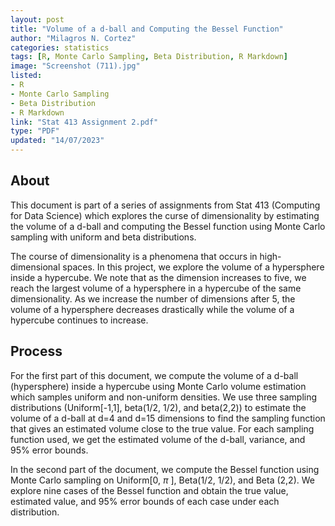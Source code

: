 ```yaml
---
layout: post
title: "Volume of a d-ball and Computing the Bessel Function"
author: "Milagros N. Cortez"
categories: statistics
tags: [R, Monte Carlo Sampling, Beta Distribution, R Markdown]
image: "Screenshot (711).jpg"
listed:
- R
- Monte Carlo Sampling
- Beta Distribution
- R Markdown
link: "Stat 413 Assignment 2.pdf"
type: "PDF"
updated: "14/07/2023"
---
```


## About

This document is part of a series of assignments from Stat 413 (Computing for Data Science) which explores the curse of dimensionality by estimating the volume of a d-ball and computing the Bessel function using Monte Carlo sampling with uniform and beta distributions.

The course of dimensionality is a phenomena that occurs in high-dimensional spaces. In this project, we explore the volume of a hypersphere inside a hypercube. We note that as the dimension increases to five, we reach the largest volume of a hypersphere in a hypercube of the same dimensionality. As we increase the number of dimensions after 5, the volume of a hypersphere decreases drastically while the volume of a hypercube continues to increase.

## Process

For the first part of this document, we compute the volume of a d-ball (hypersphere) inside a hypercube using Monte Carlo volume estimation which samples uniform and non-uniform densities. We use three sampling distributions (Uniform[-1,1], beta(1/2, 1/2), and beta(2,2)) to estimate the volume of a d-ball at d=4 and d=15 dimensions to find the sampling function that gives an estimated volume close to the true value. For each sampling function used, we get the estimated volume of the d-ball, variance, and 95% error bounds. 

In the second part of the document, we compute the Bessel function using Monte Carlo sampling on Uniform[0, $\pi$ ], Beta(1/2, 1/2), and Beta (2,2). We explore nine cases of the Bessel function and obtain the true value, estimated value, and 95% error bounds of each case under each distribution. 
